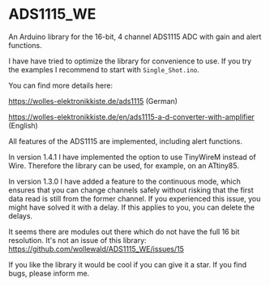 # ADS1115_WE

An Arduino library for the 16-bit, 4 channel ADS1115 ADC with gain and alert functions.

I have have tried to optimize the library for convenience to use. If you try the examples I recommend to start with `Single_Shot.ino`.

You can find more details here:

https://wolles-elektronikkiste.de/ads1115 (German)

https://wolles-elektronikkiste.de/en/ads1115-a-d-converter-with-amplifier (English)

All features of the ADS1115 are implemented, including alert functions. 

In version 1.4.1 I have implemented the option to use TinyWireM instead of Wire. Therefore the library can be used, for example, on 
an ATtiny85.

In version 1.3.0 I have added a feature to the continuous mode, which ensures that you can change channels safely without risking that the
first data read is still from the former channel. If you experienced this issue, you might have solved it with a delay. If this applies to 
you, you can delete the delays. 

It seems there are modules out there which do not have the full 16 bit resolution. It's not an issue of this library:
https://github.com/wollewald/ADS1115_WE/issues/15

If you like the library it would be cool if you can give it a star. If you find bugs, please inform me. 
